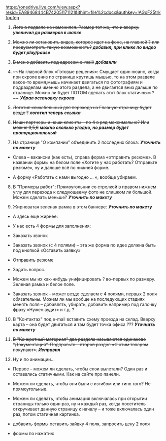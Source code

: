 https://onedrive.live.com/view.aspx?resid=EA89468444B74205!171121&ithint=file%2cdocx&authkey=!AGoF25trkfppfeg

1. ~~Лого в подвале не изменился. Размер тот же, что и вверху.~~ ***увеличил до размеров в шапке***

2. ~~Можно ли остановить видео, которое идет на фоне, на главной ? или предусмотреть такую возможность?~~ ***добавил, при клике по видео будет play/pause***

3. ~~В меню добавить под адресом e-mail/~~ ***добавили***

4. ~~На главной блок «Готовые решения»: Смущает один нюанс, когда при скроле вниз по странице крутишь мышью, то на этом разделе какое-то время,мышь начинает двигаться по фотографиям и подразделам именно этого раздела, а не двигается вниз дальше по странице. Можно ли будет ПОТОМ сделать этот блок статичным ? ~~
***Убрал остановку скрола***

5. ~~Логотип кликабельный для перехода на Главную страницу будет везде ?~~ ***логотип теперь ссылка***

6. ~~Наши партнеры и наши клиенты – по 4 в ряд максимально? Или можно 3,5,6~~ ***можно сколько угодно, но размер будет пропорциональный***
 
7. На странице "О компании" объединить 2 последних блока: ***Уточнить по макету***

  - Слева – вакансии (как есть), справа форма «отправить резюме». В названии формы на белом поле «Хотите у нас работать? Отправьте резюме», ну и дальше всё по нижней форме.

  - А форму «Работать с нами выгодно … «, вообще убираем.
  
8. В "Примеры работ": Прямоугольник со стрелкой в правом нижнем углу для перехода к следующеему фото не слишком ли большой. Можем сделать меньше? ***Уточнить по макету***

9. Жирноватая зеленая рамка в этом баннере: ***Уточнить по макету***

  - А здесь еще жирнее:

  - У нас есть 4 формы для заполнения:

  - Заказать звонок

  - Заказать звонок (с 4 полями) – эта же форма по идее должна быть под кнопкой «Оставить заявку»

  - Отправить резюме

  - Задать вопрос.

  - Можем мы их как-нибудь унифицировать ? во-первых по размеру. Зеленая рамка и белое поле.

  - Заказать звонок – может везде сделаем с 4 полями, первых 2 поля обязательны. Можем ли мы вообще на последующих стадиях менять поля – добавлять, убирать, добавить например под галочку фразу «Нужен аудит» и т.д. ?

10. В "Контактах" под e-mail вставить схему проезда на склад. Вверху карта – она будет двигаться и там будет точка офиса ??? ***Уточнить по макету***

11. ~~В "Конкретный материал" два раздела называются одинаково "Документация". Подправьте – второй раздел «С этим товаром покупают».~~ ***Исправил***

12. Ну и по анимации…

  - Первое – можем ли сделать, чтобы слои вылетали? Один раз и оставались статичными. Как на сайте про панели.

  - Можем ли сделать, чтобы они были с изгибом или типо того? Не прямоугольные.

  - Можем ли сделать, чтобы анимация включалась при открытии страницы только один раз, ну и каждый раз, когда посетитель откручивает данную страницу к началу – и тоже включалась один раз, потом статичная картинка.


- добавить формы оставить зайвку 4 поля, запросить цену 2 поля
- формы по нажатию